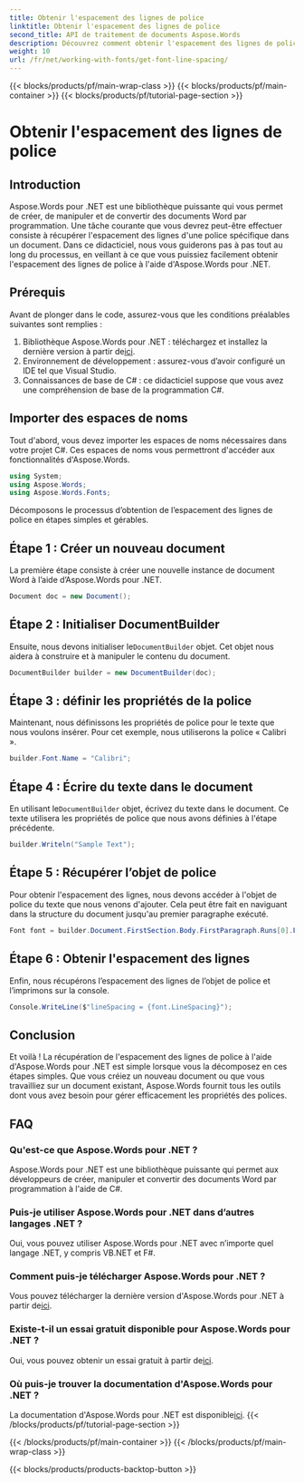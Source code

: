 ```yaml
---
title: Obtenir l'espacement des lignes de police
linktitle: Obtenir l'espacement des lignes de police
second_title: API de traitement de documents Aspose.Words
description: Découvrez comment obtenir l'espacement des lignes de police à l'aide d'Aspose.Words pour .NET grâce à ce didacticiel étape par étape. Idéal pour les développeurs.
weight: 10
url: /fr/net/working-with-fonts/get-font-line-spacing/
---
```


{{< blocks/products/pf/main-wrap-class >}}
{{< blocks/products/pf/main-container >}}
{{< blocks/products/pf/tutorial-page-section >}}

# Obtenir l'espacement des lignes de police

## Introduction

Aspose.Words pour .NET est une bibliothèque puissante qui vous permet de créer, de manipuler et de convertir des documents Word par programmation. Une tâche courante que vous devrez peut-être effectuer consiste à récupérer l'espacement des lignes d'une police spécifique dans un document. Dans ce didacticiel, nous vous guiderons pas à pas tout au long du processus, en veillant à ce que vous puissiez facilement obtenir l'espacement des lignes de police à l'aide d'Aspose.Words pour .NET. 

## Prérequis

Avant de plonger dans le code, assurez-vous que les conditions préalables suivantes sont remplies :

1.  Bibliothèque Aspose.Words pour .NET : téléchargez et installez la dernière version à partir de[ici](https://releases.aspose.com/words/net/).
2. Environnement de développement : assurez-vous d’avoir configuré un IDE tel que Visual Studio.
3. Connaissances de base de C# : ce didacticiel suppose que vous avez une compréhension de base de la programmation C#.

## Importer des espaces de noms

Tout d'abord, vous devez importer les espaces de noms nécessaires dans votre projet C#. Ces espaces de noms vous permettront d'accéder aux fonctionnalités d'Aspose.Words.

```csharp
using System;
using Aspose.Words;
using Aspose.Words.Fonts;
```

Décomposons le processus d’obtention de l’espacement des lignes de police en étapes simples et gérables.

## Étape 1 : Créer un nouveau document

La première étape consiste à créer une nouvelle instance de document Word à l’aide d’Aspose.Words pour .NET.

```csharp
Document doc = new Document();
```

## Étape 2 : Initialiser DocumentBuilder

Ensuite, nous devons initialiser le`DocumentBuilder` objet. Cet objet nous aidera à construire et à manipuler le contenu du document.

```csharp
DocumentBuilder builder = new DocumentBuilder(doc);
```

## Étape 3 : définir les propriétés de la police

Maintenant, nous définissons les propriétés de police pour le texte que nous voulons insérer. Pour cet exemple, nous utiliserons la police « Calibri ».

```csharp
builder.Font.Name = "Calibri";
```

## Étape 4 : Écrire du texte dans le document

 En utilisant le`DocumentBuilder` objet, écrivez du texte dans le document. Ce texte utilisera les propriétés de police que nous avons définies à l'étape précédente.

```csharp
builder.Writeln("Sample Text");
```

## Étape 5 : Récupérer l’objet de police

Pour obtenir l'espacement des lignes, nous devons accéder à l'objet de police du texte que nous venons d'ajouter. Cela peut être fait en naviguant dans la structure du document jusqu'au premier paragraphe exécuté.

```csharp
Font font = builder.Document.FirstSection.Body.FirstParagraph.Runs[0].Font;
```

## Étape 6 : Obtenir l'espacement des lignes

Enfin, nous récupérons l’espacement des lignes de l’objet de police et l’imprimons sur la console.

```csharp
Console.WriteLine($"lineSpacing = {font.LineSpacing}");
```

## Conclusion

Et voilà ! La récupération de l'espacement des lignes de police à l'aide d'Aspose.Words pour .NET est simple lorsque vous la décomposez en ces étapes simples. Que vous créiez un nouveau document ou que vous travailliez sur un document existant, Aspose.Words fournit tous les outils dont vous avez besoin pour gérer efficacement les propriétés des polices.

## FAQ

### Qu'est-ce que Aspose.Words pour .NET ?
Aspose.Words pour .NET est une bibliothèque puissante qui permet aux développeurs de créer, manipuler et convertir des documents Word par programmation à l'aide de C#.

### Puis-je utiliser Aspose.Words pour .NET dans d’autres langages .NET ?
Oui, vous pouvez utiliser Aspose.Words pour .NET avec n’importe quel langage .NET, y compris VB.NET et F#.

### Comment puis-je télécharger Aspose.Words pour .NET ?
 Vous pouvez télécharger la dernière version d'Aspose.Words pour .NET à partir de[ici](https://releases.aspose.com/words/net/).

### Existe-t-il un essai gratuit disponible pour Aspose.Words pour .NET ?
 Oui, vous pouvez obtenir un essai gratuit à partir de[ici](https://releases.aspose.com/).

### Où puis-je trouver la documentation d'Aspose.Words pour .NET ?
 La documentation d'Aspose.Words pour .NET est disponible[ici](https://reference.aspose.com/words/net/).
{{< /blocks/products/pf/tutorial-page-section >}}

{{< /blocks/products/pf/main-container >}}
{{< /blocks/products/pf/main-wrap-class >}}

{{< blocks/products/products-backtop-button >}}
